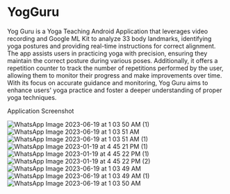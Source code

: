 # YogGuru
Yog Guru is a Yoga Teaching Android Application that leverages video recording and Google ML Kit to analyze 33 body landmarks, identifying yoga postures and providing real-time instructions for correct alignment. The app assists users in practicing yoga with precision, ensuring they maintain the correct posture during various poses. Additionally, it offers a repetition counter to track the number of repetitions performed by the user, allowing them to monitor their progress and make improvements over time. With its focus on accurate guidance and monitoring, Yog Guru aims to enhance users' yoga practice and foster a deeper understanding of proper yoga techniques.

Application Screenshot

![WhatsApp Image 2023-06-19 at 1 03 50 AM (1)](https://github.com/adityagread/YogGuru/assets/62156095/4c26de54-67b7-4f4a-b8de-54dc5c1775dc)
![WhatsApp Image 2023-06-19 at 1 03 51 AM](https://github.com/adityagread/YogGuru/assets/62156095/733992cf-4389-4252-ba33-e550918dee35)
![WhatsApp Image 2023-06-19 at 1 03 51 AM (1)](https://github.com/adityagread/YogGuru/assets/62156095/dd94500d-8e49-4dcb-a9cd-30e2c4c7e061)
![WhatsApp Image 2023-01-19 at 4 45 21 PM (1)](https://github.com/adityagread/YogGuru/assets/62156095/1e590bba-24ae-4db3-b97a-583a8878c56e)
![WhatsApp Image 2023-01-19 at 4 45 22 PM (1)](https://github.com/adityagread/YogGuru/assets/62156095/b3b430a9-a40f-4fe9-a6dc-e2ffb9e2be31)
![WhatsApp Image 2023-01-19 at 4 45 22 PM (2)](https://github.com/adityagread/YogGuru/assets/62156095/d9460280-e6bc-4388-b635-92ae0e9df4c3)
![WhatsApp Image 2023-06-19 at 1 03 49 AM](https://github.com/adityagread/YogGuru/assets/62156095/f22c6ac9-b9d8-4018-a548-d8ba96a84fdf)
![WhatsApp Image 2023-06-19 at 1 03 49 AM (1)](https://github.com/adityagread/YogGuru/assets/62156095/736dffe2-e1b4-4848-a31c-968ea7b9225b)
![WhatsApp Image 2023-06-19 at 1 03 50 AM](https://github.com/adityagread/YogGuru/assets/62156095/eaa18f49-7894-4e69-a74d-4ddb41143056)
